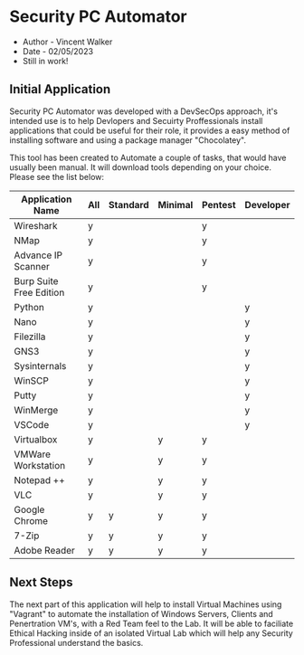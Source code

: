 # Security PC Automator
- Author - Vincent Walker
- Date - 02/05/2023
- Still in work!


## Initial Application
Security PC Automator was developed with a DevSecOps approach, it's intended use is to help Devlopers and Secuirty Proffessionals install applications that could be useful for their role, it provides a easy method of installing software and using a package manager "Chocolatey". 
 
This tool has been created to Automate a couple of tasks, that would have usually been manual. It will download tools depending on your choice. Please see the list below:

| Application Name | All       | Standard| Minimal | Pentest| Developer|
|------------------|-----------|----------|--------|----------|--------|
| Wireshark        |     y      |         |        |    y      |        |
| NMap             |     y      |         |        |    y      |        |
| Advance IP Scanner|    y      |         |        |    y      |        |
| Burp Suite Free Edition |  y  |         |        |    y      |        |
| Python           |     y      |         |        |          |    y    |
| Nano             |     y      |         |        |          |    y    |
| Filezilla        |     y      |         |        |          |    y    |
| GNS3             |     y      |         |        |          |    y    |
| Sysinternals     |     y      |         |        |          |    y    |
| WinSCP           |     y      |         |        |          |    y    |
| Putty            |     y      |         |        |          |    y    |
| WinMerge         |     y      |         |        |          |    y    |
| VSCode           |     y      |         |        |          |    y    |
| Virtualbox       |     y      |         |    y    |     y     |        |
| VMWare Workstation|    y       |        |    y    |     y     |        |
| Notepad ++       |     y      |         |    y    |     y     |        |
| VLC              |     y      |         |    y    |     y     |        |
| Google Chrome    |     y      |    y     |   y     |    y      |       |
| 7-Zip            |     y      |    y     |   y    |     y     |       |
| Adobe Reader     |     y      |    y     |   y     |    y      |       |

## Next Steps
The next part of this application will help to install Virtual Machines using "Vagrant" to automate the installation of Windows Servers, Clients and Penertration VM's, with a Red Team feel to the Lab. It will be able to faciliate Ethical Hacking inside of an isolated Virtual Lab which will help any Security Professional understand the basics.

